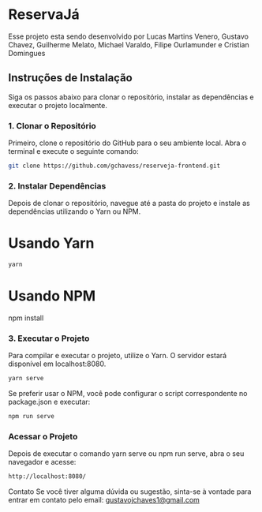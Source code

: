 # ReservaJá

Esse projeto esta sendo desenvolvido por Lucas Martins Venero, Gustavo Chavez, Guilherme Melato, Michael Varaldo, Filipe Ourlamunder e Cristian Domingues

## Instruções de Instalação

Siga os passos abaixo para clonar o repositório, instalar as dependências e executar o projeto localmente.

### 1. Clonar o Repositório

Primeiro, clone o repositório do GitHub para o seu ambiente local. Abra o terminal e execute o seguinte comando:

```bash
git clone https://github.com/gchavess/reserveja-frontend.git
```

### 2. Instalar Dependências

Depois de clonar o repositório, navegue até a pasta do projeto e instale as dependências utilizando o Yarn ou NPM.

# Usando Yarn
```bash
yarn
```

# Usando NPM
npm install

### 3. Executar o Projeto

Para compilar e executar o projeto, utilize o Yarn. O servidor estará disponível em localhost:8080.

```bash
yarn serve
```

Se preferir usar o NPM, você pode configurar o script correspondente no package.json e executar:


```bash
npm run serve
```

### Acessar o Projeto
Depois de executar o comando yarn serve ou npm run serve, abra o seu navegador e acesse:

```bash
http://localhost:8080/
```

Contato Se você tiver alguma dúvida ou sugestão, sinta-se à vontade para entrar em contato pelo email: gustavojchaves1@gmail.com





